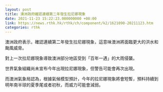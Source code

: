 ```yaml
---
layout: post
title: 澳洲政府確認連續第二年發生拉尼娜現象
date: 2021-11-23 15:22:23.000000000 +08:00
link: https://news.rthk.hk/rthk/ch/component/k2/1621090-20211123.htm
categories: rthk
---
```


澳洲政府表示，確認連續第二年發生拉尼娜現象，這意味澳洲將面臨更大的洪水和颱風威脅。

對上一次拉尼娜現象導致澳洲部分地區受到「百年一遇」的大雨侵襲。

世界氣象組織尚未宣布今年出現拉尼娜現象，但警告可能會再次出現。

而澳洲氣象局認為，根據氣候模型預計，今年的拉尼娜現象將會短暫，預料持續到明年南半球的夏季尾或者初秋，而威力可能會減弱。
